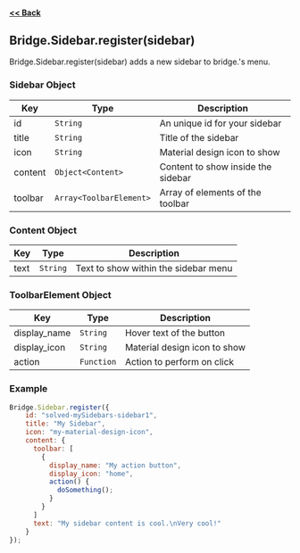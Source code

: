 #### [<< Back](https://github.com/solvedDev/bridge./blob/master/plugins/getting-started.md)
## Bridge.Sidebar.register(sidebar)
Bridge.Sidebar.register(sidebar) adds a new sidebar to bridge.'s menu. 

### Sidebar Object
| Key | Type | Description
| --- | --- | ---
| id | ```String``` | An unique id for your sidebar
| title | ```String``` | Title of the sidebar
| icon | ```String``` | Material design icon to show
| content | ```Object<Content>``` | Content to show inside the sidebar
| toolbar | ```Array<ToolbarElement>``` | Array of elements of the toolbar

### Content Object
| Key | Type | Description
| --- | --- | ---
| text | ```String``` | Text to show within the sidebar menu

### ToolbarElement Object
| Key | Type | Description
| --- | --- | ---
| display_name | ```String``` | Hover text of the button
| display_icon | ```String``` | Material design icon to show
| action | ```Function``` | Action to perform on click

### Example
```javascript
Bridge.Sidebar.register({
    id: "solved-mySidebars-sidebar1",
    title: "My Sidebar",
    icon: "my-material-design-icon",
    content: {
      toolbar: [
        {
          display_name: "My action button",
          display_icon: "home",
          action() {
            doSomething();
          }
        }
      ]
      text: "My sidebar content is cool.\nVery cool!"
    }
});
```
